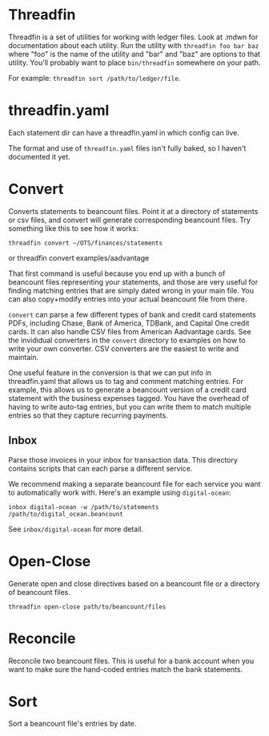 # Threadfin

Threadfin is a set of utilities for working with ledger files.  Look
at <utility-name>.mdwn for documentation about each utility.  Run the
utility with `threadfin foo bar baz` where "foo" is the name of the
utility and "bar" and "baz" are options to that utility.  You'll
probably want to place `bin/threadfin` somewhere on your path.

For example: `threadfin sort /path/to/ledger/file`.

# threadfin.yaml
Each statement dir can have a threadfin.yaml in which config can live.

The format and use of `threadfin.yaml` files isn't fully baked, so I
haven't documented it yet.

# Convert
Converts statements to beancount files.  Point it at a directory of
statements or csv files, and convert will generate corresponding
beancount files.  Try something like this to see how it works:

    threadfin convert ~/OTS/finances/statements

or
    threadfin convert examples/aadvantage

That first command is useful because you end up with a bunch of
beancount files representing your statements, and those are very
useful for finding matching entries that are simply dated wrong in
your main file.  You can also copy+modify entries into your actual
beancount file from there.

`convert` can parse a few different types of bank and credit card
statements PDFs, including Chase, Bank of America, TDBank, and Capital
One credit cards.  It can also handle CSV files from American
Aadvantage cards.  See the invididual converters in the `convert`
directory to examples on how to write your own converter.  CSV
converters are the easiest to write and maintain.

One useful feature in the conversion is that we can put info in
threadfin.yaml that allows us to tag and comment matching entries.
For example, this allows us to generate a beancount version of a
credit card statement with the business expenses tagged.  You have the
overhead of having to write auto-tag entries, but you can write them
to match multiple entries so that they capture recurring payments.

## Inbox

Parse those invoices in your inbox for transaction data.  This
directory contains scripts that can each parse a different service.

We recommend making a separate beancount file for each service you
want to automatically work with.  Here's an example using
`digital-ocean`:

    inbox digital-ocean -w /path/to/statements /path/to/digital_ocean.beancount

See `inbox/digital-ocean` for more detail.

# Open-Close

Generate open and close directives based on a beancount file or a
directory of beancount files.

    threadfin open-close path/to/beancount/files

# Reconcile
Reconcile two beancount files.  This is useful for a bank account when
you want to make sure the hand-coded entries match the bank
statements.

# Sort
Sort a beancount file's entries by date.
